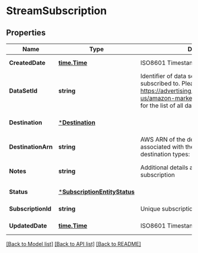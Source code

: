 # StreamSubscription

## Properties
Name | Type | Description | Notes
------------ | ------------- | ------------- | -------------
**CreatedDate** | [**time.Time**](time.Time.md) | ISO8601 Timestamp | [default to null]
**DataSetId** | **string** | Identifier of data set, callers can be subscribed to. Please refer to https://advertising.amazon.com/API/docs/en-us/amazon-marketing-stream/data-guide for the list of all data sets. | [default to null]
**Destination** | [***Destination**](Destination.md) |  | [optional] [default to null]
**DestinationArn** | **string** | AWS ARN of the destination endpoint associated with the subscription. Supported destination types: - SQS | [optional] [default to null]
**Notes** | **string** | Additional details associated with the subscription | [optional] [default to null]
**Status** | [***SubscriptionEntityStatus**](SubscriptionEntityStatus.md) |  | [default to null]
**SubscriptionId** | **string** | Unique subscription identifier | [default to null]
**UpdatedDate** | [**time.Time**](time.Time.md) | ISO8601 Timestamp | [default to null]

[[Back to Model list]](../README.md#documentation-for-models) [[Back to API list]](../README.md#documentation-for-api-endpoints) [[Back to README]](../README.md)

